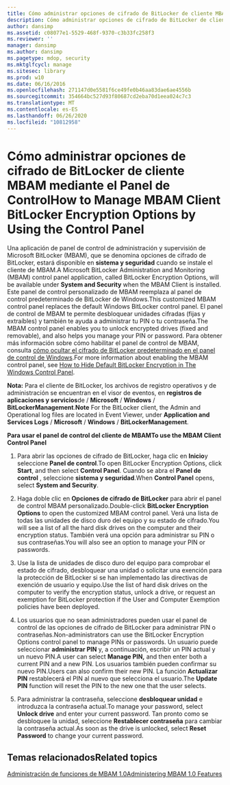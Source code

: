 ```yaml
---
title: Cómo administrar opciones de cifrado de BitLocker de cliente MBAM mediante el Panel de Control
description: Cómo administrar opciones de cifrado de BitLocker de cliente MBAM mediante el Panel de Control
author: dansimp
ms.assetid: c08077e1-5529-468f-9370-c3b33fc258f3
ms.reviewer: ''
manager: dansimp
ms.author: dansimp
ms.pagetype: mdop, security
ms.mktglfcycl: manage
ms.sitesec: library
ms.prod: w10
ms.date: 06/16/2016
ms.openlocfilehash: 271147d0e5581f6ce49fe0b46aa83dae6ae4556b
ms.sourcegitcommit: 354664bc527d93f80687cd2eba70d1eea024c7c3
ms.translationtype: MT
ms.contentlocale: es-ES
ms.lasthandoff: 06/26/2020
ms.locfileid: "10812958"
---
```

# <span data-ttu-id="0ee6f-103">Cómo administrar opciones de cifrado de BitLocker de cliente MBAM mediante el Panel de Control</span><span class="sxs-lookup"><span data-stu-id="0ee6f-103">How to Manage MBAM Client BitLocker Encryption Options by Using the Control Panel</span></span>


<span data-ttu-id="0ee6f-104">Una aplicación de panel de control de administración y supervisión de Microsoft BitLocker (MBAM), que se denomina opciones de cifrado de BitLocker, estará disponible en **sistema y seguridad** cuando se instale el cliente de MBAM.</span><span class="sxs-lookup"><span data-stu-id="0ee6f-104">A Microsoft BitLocker Administration and Monitoring (MBAM) control panel application, called BitLocker Encryption Options, will be available under **System and Security** when the MBAM Client is installed.</span></span> <span data-ttu-id="0ee6f-105">Este panel de control personalizado de MBAM reemplaza al panel de control predeterminado de BitLocker de Windows.</span><span class="sxs-lookup"><span data-stu-id="0ee6f-105">This customized MBAM control panel replaces the default Windows BitLocker control panel.</span></span> <span data-ttu-id="0ee6f-106">El panel de control de MBAM te permite desbloquear unidades cifradas (fijas y extraíbles) y también te ayuda a administrar tu PIN o tu contraseña.</span><span class="sxs-lookup"><span data-stu-id="0ee6f-106">The MBAM control panel enables you to unlock encrypted drives (fixed and removable), and also helps you manage your PIN or password.</span></span> <span data-ttu-id="0ee6f-107">Para obtener más información sobre cómo habilitar el panel de control de MBAM, consulta [cómo ocultar el cifrado de BitLocker predeterminado en el panel de control de Windows](how-to-hide-default-bitlocker-encryption-in-the-windows-control-panel.md).</span><span class="sxs-lookup"><span data-stu-id="0ee6f-107">For more information about enabling the MBAM control panel, see [How to Hide Default BitLocker Encryption in The Windows Control Panel](how-to-hide-default-bitlocker-encryption-in-the-windows-control-panel.md).</span></span>

<span data-ttu-id="0ee6f-108">**Nota:**  Para el cliente de BitLocker, los archivos de registro operativos y de administración se encuentran en el visor de eventos, en **registros de aplicaciones y servicios**de  /  **Microsoft**  /  **Windows**  /  **BitLockerManagement**.</span><span class="sxs-lookup"><span data-stu-id="0ee6f-108">**Note** For the BitLocker client, the Admin and Operational log files are located in Event Viewer, under **Application and Services Logs** / **Microsoft** / **Windows** / **BitLockerManagement**.</span></span>

 

**<span data-ttu-id="0ee6f-109">Para usar el panel de control del cliente de MBAM</span><span class="sxs-lookup"><span data-stu-id="0ee6f-109">To use the MBAM Client Control Panel</span></span>**

1.  <span data-ttu-id="0ee6f-110">Para abrir las opciones de cifrado de BitLocker, haga clic en **Inicio**y seleccione **Panel de control**.</span><span class="sxs-lookup"><span data-stu-id="0ee6f-110">To open BitLocker Encryption Options, click **Start**, and then select **Control Panel**.</span></span> <span data-ttu-id="0ee6f-111">Cuando se abra el **Panel de control** , seleccione **sistema y seguridad**.</span><span class="sxs-lookup"><span data-stu-id="0ee6f-111">When **Control Panel** opens, select **System and Security**.</span></span>

2.  <span data-ttu-id="0ee6f-112">Haga doble clic en **Opciones de cifrado de BitLocker** para abrir el panel de control MBAM personalizado.</span><span class="sxs-lookup"><span data-stu-id="0ee6f-112">Double-click **BitLocker Encryption Options** to open the customized MBAM control panel.</span></span> <span data-ttu-id="0ee6f-113">Verá una lista de todas las unidades de disco duro del equipo y su estado de cifrado.</span><span class="sxs-lookup"><span data-stu-id="0ee6f-113">You will see a list of all the hard disk drives on the computer and their encryption status.</span></span> <span data-ttu-id="0ee6f-114">También verá una opción para administrar su PIN o sus contraseñas.</span><span class="sxs-lookup"><span data-stu-id="0ee6f-114">You will also see an option to manage your PIN or passwords.</span></span>

3.  <span data-ttu-id="0ee6f-115">Use la lista de unidades de disco duro del equipo para comprobar el estado de cifrado, desbloquear una unidad o solicitar una exención para la protección de BitLocker si se han implementado las directivas de exención de usuario y equipo.</span><span class="sxs-lookup"><span data-stu-id="0ee6f-115">Use the list of hard disk drives on the computer to verify the encryption status, unlock a drive, or request an exemption for BitLocker protection if the User and Computer Exemption policies have been deployed.</span></span>

4.  <span data-ttu-id="0ee6f-116">Los usuarios que no sean administradores pueden usar el panel de control de las opciones de cifrado de BitLocker para administrar PIN o contraseñas.</span><span class="sxs-lookup"><span data-stu-id="0ee6f-116">Non-administrators can use the BitLocker Encryption Options control panel to manage PINs or passwords.</span></span> <span data-ttu-id="0ee6f-117">Un usuario puede seleccionar **administrar PIN** y, a continuación, escribir un PIN actual y un nuevo PIN.</span><span class="sxs-lookup"><span data-stu-id="0ee6f-117">A user can select **Manage PIN,** and then enter both a current PIN and a new PIN.</span></span> <span data-ttu-id="0ee6f-118">Los usuarios también pueden confirmar su nuevo PIN.</span><span class="sxs-lookup"><span data-stu-id="0ee6f-118">Users can also confirm their new PIN.</span></span> <span data-ttu-id="0ee6f-119">La función **Actualizar PIN** restablecerá el PIN al nuevo que selecciona el usuario.</span><span class="sxs-lookup"><span data-stu-id="0ee6f-119">The **Update PIN** function will reset the PIN to the new one that the user selects.</span></span>

5.  <span data-ttu-id="0ee6f-120">Para administrar la contraseña, seleccione **desbloquear unidad** e introduzca la contraseña actual.</span><span class="sxs-lookup"><span data-stu-id="0ee6f-120">To manage your password, select **Unlock drive** and enter your current password.</span></span> <span data-ttu-id="0ee6f-121">Tan pronto como se desbloquee la unidad, seleccione **Restablecer contraseña** para cambiar la contraseña actual.</span><span class="sxs-lookup"><span data-stu-id="0ee6f-121">As soon as the drive is unlocked, select **Reset Password** to change your current password.</span></span>

## <span data-ttu-id="0ee6f-122">Temas relacionados</span><span class="sxs-lookup"><span data-stu-id="0ee6f-122">Related topics</span></span>


[<span data-ttu-id="0ee6f-123">Administración de funciones de MBAM 1.0</span><span class="sxs-lookup"><span data-stu-id="0ee6f-123">Administering MBAM 1.0 Features</span></span>](administering-mbam-10-features.md)

 

 





